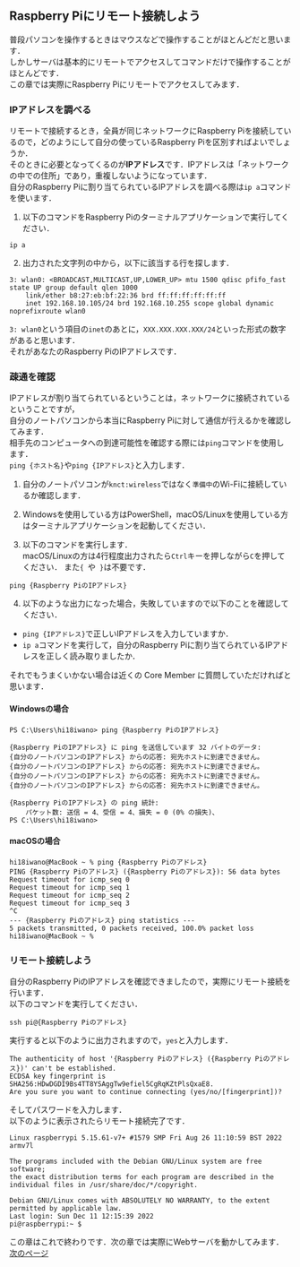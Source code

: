 ## Raspberry Piにリモート接続しよう
普段パソコンを操作するときはマウスなどで操作することがほとんどだと思います．  
しかしサーバは基本的にリモートでアクセスしてコマンドだけで操作することがほとんどです．  
この章では実際にRaspberry Piにリモートでアクセスしてみます．

### IPアドレスを調べる
リモートで接続するとき，全員が同じネットワークにRaspberry Piを接続しているので，どのようにして自分の使っているRaspberry Piを区別すればよいでしょうか．  
そのときに必要となってくるのが**IPアドレス**です．IPアドレスは「ネットワークの中での住所」であり，重複しないようになっています．  
自分のRaspberry Piに割り当てられているIPアドレスを調べる際は`ip a`コマンドを使います．  

1. 以下のコマンドをRaspberry Piのターミナルアプリケーションで実行してください．
```
ip a
```

2. 出力された文字列の中から，以下に該当する行を探します．
```
3: wlan0: <BROADCAST,MULTICAST,UP,LOWER_UP> mtu 1500 qdisc pfifo_fast state UP group default qlen 1000
    link/ether b8:27:eb:bf:22:36 brd ff:ff:ff:ff:ff:ff
    inet 192.168.10.105/24 brd 192.168.10.255 scope global dynamic noprefixroute wlan0
```

`3: wlan0`という項目の`inet`のあとに，`XXX.XXX.XXX.XXX/24`といった形式の数字があると思います．  
それがあなたのRaspberry PiのIPアドレスです．

### 疎通を確認
IPアドレスが割り当てられているということは，ネットワークに接続されているということですが，  
自分のノートパソコンから本当にRaspberry Piに対して通信が行えるかを確認してみます．  
相手先のコンピュータへの到達可能性を確認する際には`ping`コマンドを使用します．  
`ping {ホスト名}`や`ping {IPアドレス}`と入力します． 

1. 自分のノートパソコンが`knct:wireless`ではなく`準備中`のWi-Fiに接続しているか確認します．

2. Windowsを使用している方はPowerShell，macOS/Linuxを使用している方はターミナルアプリケーションを起動してください．

3. 以下のコマンドを実行します．  
macOS/Linuxの方は4行程度出力されたら`Ctrl`キーを押しながら`C`を押してください． 
また`{ `や` }`は不要です．
```
ping {Raspberry PiのIPアドレス}
```
4. 以下のような出力になった場合，失敗していますので以下のことを確認してください．
- `ping {IPアドレス}`で正しいIPアドレスを入力していますか．
- `ip a`コマンドを実行して，自分のRaspberry Piに割り当てられているIPアドレスを正しく読み取りましたか．

それでもうまくいかない場合は近くの Core Member に質問していただければと思います．

#### Windowsの場合
```
PS C:\Users\hi18iwano> ping {Raspberry PiのIPアドレス}

{Raspberry PiのIPアドレス} に ping を送信しています 32 バイトのデータ:
{自分のノートパソコンのIPアドレス} からの応答: 宛先ホストに到達できません。
{自分のノートパソコンのIPアドレス} からの応答: 宛先ホストに到達できません。
{自分のノートパソコンのIPアドレス} からの応答: 宛先ホストに到達できません。
{自分のノートパソコンのIPアドレス} からの応答: 宛先ホストに到達できません。

{Raspberry PiのIPアドレス} の ping 統計:
    パケット数: 送信 = 4、受信 = 4、損失 = 0 (0% の損失)、
PS C:\Users\hi18iwano>
```

#### macOSの場合
```
hi18iwano@MacBook ~ % ping {Raspberry Piのアドレス}
PING {Raspberry Piのアドレス} ({Raspberry Piのアドレス}): 56 data bytes
Request timeout for icmp_seq 0
Request timeout for icmp_seq 1
Request timeout for icmp_seq 2
Request timeout for icmp_seq 3
^C
--- {Raspberry Piのアドレス} ping statistics ---
5 packets transmitted, 0 packets received, 100.0% packet loss
hi18iwano@MacBook ~ % 
```

### リモート接続しよう
自分のRaspberry PiのIPアドレスを確認できましたので，実際にリモート接続を行います．  
以下のコマンドを実行してください．
```
ssh pi@{Raspberry Piのアドレス}
```

実行すると以下のように出力されますので，`yes`と入力します．
```
The authenticity of host '{Raspberry Piのアドレス} ({Raspberry Piのアドレス})' can't be established.
ECDSA key fingerprint is SHA256:HDwDGDI9Bs4TT8YSAggTw9efiel5CgRqKZtPlsQxaE8.
Are you sure you want to continue connecting (yes/no/[fingerprint])? 
```
そしてパスワードを入力します．  
以下のように表示されたらリモート接続完了です．
```
Linux raspberrypi 5.15.61-v7+ #1579 SMP Fri Aug 26 11:10:59 BST 2022 armv7l

The programs included with the Debian GNU/Linux system are free software;
the exact distribution terms for each program are described in the
individual files in /usr/share/doc/*/copyright.

Debian GNU/Linux comes with ABSOLUTELY NO WARRANTY, to the extent
permitted by applicable law.
Last login: Sun Dec 11 12:15:39 2022
pi@raspberrypi:~ $
```
この章はこれで終わりです．次の章では実際にWebサーバを動かしてみます．  
[次のページ](web-server.md)